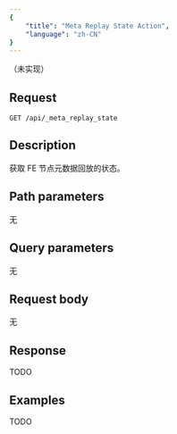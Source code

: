 ```yaml
---
{
    "title": "Meta Replay State Action",
    "language": "zh-CN"
}
---
```


（未实现）

## Request

`GET /api/_meta_replay_state`

## Description

获取 FE 节点元数据回放的状态。
    
## Path parameters

无

## Query parameters

无

## Request body

无

## Response

TODO
    
## Examples

TODO




